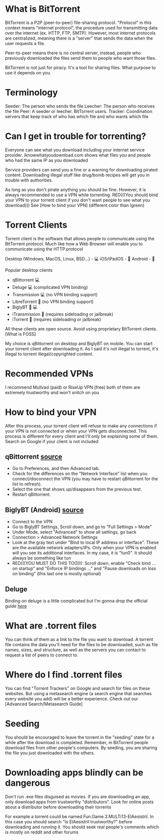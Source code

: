 # What is BitTorrent 

BitTorrent is a P2P (peer-to-peer) file-sharing protocol. "Protocol" in this context means "internet protocol", the procedure used for transmitting data over the internet (ex. HTTP, FTP, SMTP). However, most internet protocols are centralized, meaning there is a "server" that sends the data when the user requests a file.

Peer-to-peer means there is no central server, instead, people who previously downloaded the files send them to people who want those files.

BitTorrent is not just for piracy. It's a tool for sharing files. What purpose to use it depends on you.

# Terminology 
Seeder: The person who sends the file
Leecher: The person who receives the file
Peer: A seeder or leecher. BitTorrent users.
Tracker: Coordination servers that keep track of who has which file and who wants which file

# Can I get in trouble for torrenting?
Everyone can see what you download including your internet service provider. iknowwhatyoudownload.com shows what files you and people who had the same IP as you downloaded

Service providers can send you a fine or a warning for downloading pirated content. Downloading illegal stuff like drug/bomb recipes will get you in trouble with authorities.

As long as you don't pirate anything you should be fine. However, it is always recommended to use a VPN while torrenting. RED(((You should bind your VPN to your torrent client if you don't want people to see what you download))) See [How to bind your VPN] (different color than lgreen)

# Torrent Clients
Torrent client is the software that allows people to communicate using the BitTorrent protocol. Much like how a Web Browser will enable you to communicate using the HTTP protocol

Desktop (Windows, MacOS, Linux, BSD...) - 💻 
iOS/iPadOS - 🍎 
Android - 🤖 

Popular desktop clients
- qBittorrent 💻 
- Deluge 💻 (complicated VPN binding)
- Transmission 💻 (no VPN binding support)
- LibreTorrent 🤖 (no VPN binding support)
- BiglyBT 🤖 💻 
- iTransmission 🍎 (requires sideloading or jailbreak)
- iTorrent 🍎 (requires sideloading or jailbreak)

All these clients are open source. Avoid using proprietary BitTorrent clients. [What is FOSS]

My choice is qBittorrent on desktop and BiglyBT on mobile. You can start your torrent client after downloading it. As I said it's not illegal to torrent, it's illegal to torrent illegal/copyrighted content.

# Recommended VPNs
I recommend Mullvad (paid) or RiseUp VPN (free) both of them are extremely trustworthy and won't snitch on you

# How to bind your VPN
After this process, your torrent client will refuse to make any connections if your VPN is not connected or when your VPN gets disconnected. This process is different for every client and I'll only be explaining some of them. Search on Google if your client is not included

## qBittorrent [source](https://www.reddit.com/r/VPNTorrents/comments/ssy8vv/guide_bind_vpn_network_interface_to_torrent/)
- Go to Preferences, and then Advanced tab.
- Check for the differences on the "Network Interface" list when you connect/disconnect the VPN (you may have to restart qBittorrent for the list to refresh).
- Select the one that shows up/disappears from the previous test.
- Restart qBittorrent.

## BiglyBT (Android) [source](https://www.reddit.com/r/VPNTorrents/comments/ppmnax/howto_safely_torrent_on_android_with_biglybt/)
- Connect to the VPN
- Go to BiglyBT Settings, Scroll down, and go to "Full Settings > Mode"
- Under Mode, select "Advanced" to show all settings, go back
- Connection > Advanced Network Settings
- Look at the gray text under "Bind to local IP address or interface". These are the available network adapters/IPs. Only when your VPN is enabled will you see its additional interfaces. In my case, it is "tun0". It should always be something like tun<number>
- RED(((YOU MUST DO THIS TOO))): Scroll down, enable "Check bind ... on startup" and "Enforce IP bindings ..." and "Pause downloads on loss on binding"  (this last one is mostly optional)

## Deluge
Binding on deluge is a little complicated but I'm gonna drop the official guide [here](https://dev.deluge-torrent.org/wiki/UserGuide/VPN)

# What are .torrent files
You can think of them as a link to the file you want to download. A torrent file contains the data you'll need for the files to be downloaded, such as file names, sizes, and structure, as well as the servers you can contact to request a list of peers to connect to.

# Where do I find .torrent files
You can find "Torrent Trackers" on Google and search for files on these websites. But using a metasearch engine (a search engine that searches every website you add) will be a better experience. Check out our [Advanced Search/Metasearch Guide]

# Seeding
You should be encouraged to leave the torrent in the "seeding" state for a while after the download is completed. Remember, in BitTorrent people download files from other people's computers. By seeding, you are sharing the file you just downloaded with the others.

# Downloading apps blindly can be dangerous
Don't run .exe files disguised as movies. If you are downloading an app, only download apps from trustworthy "distributors". Look for online posts about a distributor before downloading their torrents

For example a torrent could be named Fun.Game.3.MULTi13-ElAesistril. In this case you should search "Is ElAesistril trustworthy?" before downloading and running it. You should seek real people's comments which is mostly on reddit and other forums
